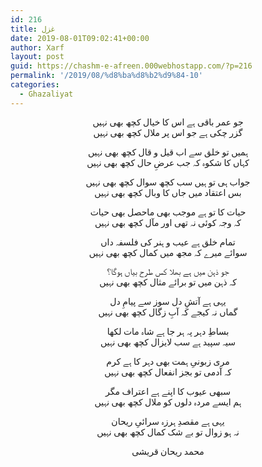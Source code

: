 ```yaml
---
id: 216
title: غزل
date: 2019-08-01T09:02:41+00:00
author: Xarf
layout: post
guid: https://chashm-e-afreen.000webhostapp.com/?p=216
permalink: '/2019/08/%d8%ba%d8%b2%d9%84-10'
categories:
  - Ghazaliyat
---
```

<p style="text-align: center;">
  <span style="font-family: nastaliq;">جو عمر باقی ہے اس کا خیال کچھ بھی نہیں</span><br /> <span style="font-family: nastaliq;">گزر چکی ہے جو اس پر ملال کچھ بھی نہیں</span>
</p>

<p style="text-align: center;">
  <span style="font-family: nastaliq;">ہمیں تو خلق سے اب قیل و قال کچھ بھی نہیں</span><br /> <span style="font-family: nastaliq;">کہاں کا شکوہ کہ جب عرضِ حال کچھ بھی نہیں</span>
</p>

<p style="text-align: center;">
  <span style="font-family: nastaliq;">جواب ہی تو ہیں سب کچھ سوال کچھ بھی نہیں</span><br /> <span style="font-family: nastaliq;">بس اعتقاد میں جاں کا وبال کچھ بھی نہیں</span>
</p>

<p style="text-align: center;">
  <span style="font-family: nastaliq;">حیات کا تو ہے موجب بھی ماحصل بھی حیات</span><br /> <span style="font-family: nastaliq;">کہ وجہ کوئی نہ تھی اور مآل کچھ بھی نہیں</span>
</p>

<p style="text-align: center;">
  <span style="font-family: nastaliq;">تمام خلق ہے عیب و ہنر کی فلسفہ داں</span><br /> <span style="font-family: nastaliq;">سوائے میرے کہ مجھ میں کمال کچھ بھی نہیں</span>
</p>

<p style="text-align: center;">
  <span style="font-family: nastaliq;">جو ذہن میں ہے بھلا کس طرح بیاں ہوگا؟</span><br /> <span style="font-family: nastaliq;">کہ ذہن میں تو برائے مثال کچھ بھی نہیں</span>
</p>

<p style="text-align: center;">
  <span style="font-family: nastaliq;">یہی ہے آتشِ دل سوز سے پیامِ دل</span><br /> <span style="font-family: nastaliq;">گماں نہ کیجے کہ آبِ زگال کچھ بھی نہیں</span>
</p>

<p style="text-align: center;">
  <span style="font-family: nastaliq;">بساطِ دہر پہ ہر جا ہے شاہ مات لکھا</span><br /> <span style="font-family: nastaliq;">سیہ سپید ہے سب لایزال کچھ بھی نہیں</span>
</p>

<p style="text-align: center;">
  <span style="font-family: nastaliq;">مری زبونیِ ہمت بھی دہر کا ہے کرم</span><br /> <span style="font-family: nastaliq;">کہ آدمی تو بجز انفعال کچھ بھی نہیں</span>
</p>

<p style="text-align: center;">
  <span style="font-family: nastaliq;">سبھی عیوب کا اپنے ہے اعتراف مگر</span><br /> <span style="font-family: nastaliq;">ہم ایسے مردہ دلوں کو ملال کچھ بھی نہیں</span>
</p>

<p style="text-align: center;">
  <span style="font-family: nastaliq;">یہی ہے مقصدِ ہرزہ سرائیِ ریحان</span><br /> <span style="font-family: nastaliq;">نہ ہو زوال تو بے شک کمال کچھ بھی نہیں</span>
</p>

<p style="text-align: center;">
  <span style="font-family: nastaliq;">محمد ریحان قریشی</span>
</p>